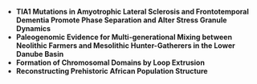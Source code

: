<ul>
  
 <li><b><a target="_blank" href="https://github.com/manjunath5496/Top-4-Genetics-Papers/blob/master/gcp(1).pdf" style="text-decoration:none;">TIA1 Mutations in Amyotrophic Lateral Sclerosis and Frontotemporal Dementia Promote Phase Separation and Alter Stress Granule Dynamics</a></b></li>
  
<li><b><a target="_blank" href="https://github.com/manjunath5496/Top-4-Genetics-Papers/blob/master/gcp(2).pdf" style="text-decoration:none;">Paleogenomic Evidence for Multi-generational Mixing between Neolithic Farmers and Mesolithic Hunter-Gatherers in the Lower Danube Basin</a></b></li>

<li><b><a target="_blank" href="https://github.com/manjunath5496/Top-4-Genetics-Papers/blob/master/gcp(3).pdf" style="text-decoration:none;">Formation of Chromosomal Domains by Loop Extrusion</a></b></li>                         
  <li><b><a target="_blank" href="https://github.com/manjunath5496/Top-4-Genetics-Papers/blob/master/gcp(4).pdf" style="text-decoration:none;">Reconstructing Prehistoric African Population Structure</a></b></li>  
     
 </ul>
 
